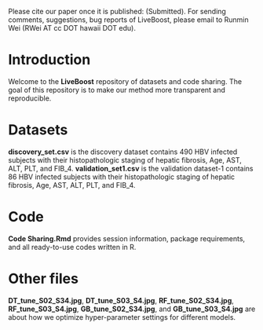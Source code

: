 Please cite our paper once it is published: (Submitted).
For sending comments, suggestions, bug reports of LiveBoost, please email to Runmin Wei (RWei AT cc DOT hawaii DOT edu).

# Introduction
Welcome to the **LiveBoost** repository of datasets and code sharing.
The goal of this repository is to make our method more transparent and reproducible.

# Datasets
**discovery_set.csv** is the discovery dataset contains 490 HBV infected subjects with their histopathologic staging of hepatic fibrosis, Age, AST, ALT, PLT, and FIB_4.
**validation_set1.csv** is the validation dataset-1 contains 86 HBV infected subjects with their histopathologic staging of hepatic fibrosis, Age, AST, ALT, PLT, and FIB_4.

# Code
**Code Sharing.Rmd** provides session information, package requirements, and all ready-to-use codes written in R.

# Other files
**DT_tune_S02_S34.jpg**, **DT_tune_S03_S4.jpg**, **RF_tune_S02_S34.jpg**, **RF_tune_S03_S4.jpg**, **GB_tune_S02_S34.jpg**, and **GB_tune_S03_S4.jpg** are about how we optimize hyper-parameter settings for different models.
